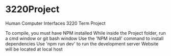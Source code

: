 # 3220Project
Human Computer Interfaces 3220 Term Project

To compile, you must have NPM installed
While inside the Project folder, run a cmd window or git bash window
Use the 'NPM install' command to install dependencies
Use 'npm run dev' to run the development server
Website will be located at local host
